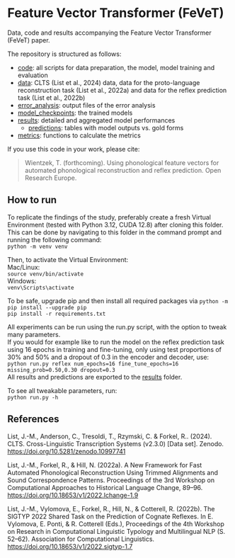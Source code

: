 # Feature Vector Transformer (FeVeT)
Data, code and results accompanying the Feature Vector Transformer (FeVeT) paper.

The repository is structured as follows:
- [code](/code/): all scripts for data preparation, the model, model training and evaluation
- [data](/data/): CLTS (List et al., 2024) data, data for the proto-language reconstruction task (List et al., 2022a) and data for the reflex prediction task (List et al., 2022b)
- [error_analysis](/error_analysis/): output files of the error analysis
- [model_checkpoints](/model_checkpoints/): the trained models
- [results](/results/): detailed and aggregated model performances
  - [predictions](/results/predictions/): tables with model outputs vs. gold forms
- [metrics](/metrics/): functions to calculate the metrics

If you use this code in your work, please cite:
> Wientzek, T. (forthcoming). Using phonological feature vectors for automated phonological reconstruction and reflex prediction. Open Research Europe.

## How to run
To replicate the findings of the study, preferably create a fresh Virtual Environment (tested with Python 3.12, CUDA 12.8) after cloning this folder.  
This can be done by navigating to this folder in the command prompt and running the following command:  
`python -m venv venv`  

Then, to activate the Virtual Environment:  
Mac/Linux:  
`source venv/bin/activate`  
Windows:  
`venv\Scripts\activate`  

To be safe, upgrade pip and then install all required packages via 
`python -m pip install --upgrade pip`  
`pip install -r requirements.txt`  


All experiments can be run using the run.py script, with the option to tweak many parameters.  
If you would for example like to run the model on the reflex prediction task using 16 epochs in training and fine-tuning, only using test proportions of 30% and 50% and a dropout of 0.3 in the encoder and decoder, use:  
`python run.py reflex num_epochs=16 fine_tune_epochs=16 missing_prob=0.50,0.30 dropout=0.3`  
All results and predictions are exported to the [results](/results/) folder.  


To see all tweakable parameters, run:  
`python run.py -h`  


## References
List, J.-M., Anderson, C., Tresoldi, T., Rzymski, C. & Forkel, R.. (2024). CLTS. Cross-Linguistic Transcription Systems (v2.3.0) [Data set]. Zenodo. https://doi.org/10.5281/zenodo.10997741

List, J.-M., Forkel, R., & Hill, N. (2022a). A New Framework for Fast Automated Phonological Reconstruction Using Trimmed Alignments and Sound Correspondence Patterns. Proceedings of the 3rd Workshop on Computational Approaches to Historical Language Change, 89–96. https://doi.org/10.18653/v1/2022.lchange-1.9

List, J.-M., Vylomova, E., Forkel, R., Hill, N., & Cotterell, R. (2022b). The SIGTYP 2022 Shared Task on the Prediction of Cognate Reflexes. In E. Vylomova, E. Ponti, & R. Cotterell (Eds.), Proceedings of the 4th Workshop on Research in Computational Linguistic Typology and Multilingual NLP (S. 52–62). Association for Computational Linguistics. https://doi.org/10.18653/v1/2022.sigtyp-1.7

